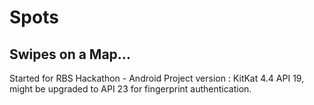 # Spots
Swipes on a Map...
------------------
Started for RBS Hackathon - Android Project version : KitKat 4.4 API 19, might be upgraded to API 23 for fingerprint authentication.

